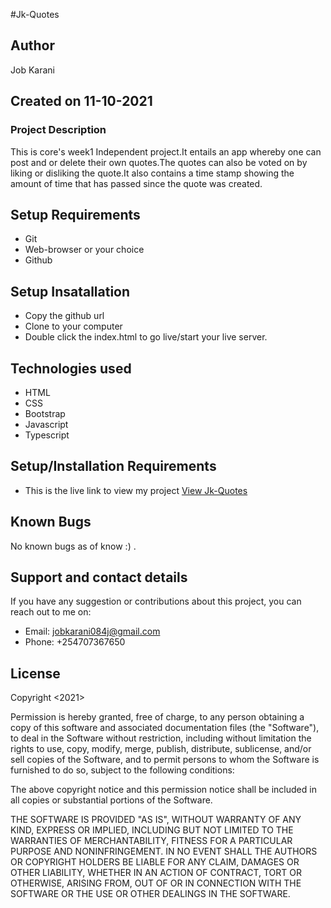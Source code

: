 #Jk-Quotes

## Author
Job Karani

## Created on 11-10-2021

### Project Description
This is core's week1 Independent project.It entails an app whereby one can post and or delete their own quotes.The quotes can also be voted on by liking or disliking the quote.It also contains a time stamp showing the amount of time that has passed since the quote was created.

## Setup Requirements
* Git
* Web-browser or your choice
* Github

## Setup Insatallation
* Copy the github url
* Clone to your computer
* Double click the index.html to go live/start your live server.

## Technologies used
* HTML
* CSS
* Bootstrap
* Javascript
* Typescript

## Setup/Installation Requirements
* This is the live link to view my project <a href="https://jobkarani.github.io/Jk-Quotes/">View Jk-Quotes</a>


## Known Bugs
No known bugs as of know :) .

## Support and contact details
If you have any suggestion or contributions about this project, you can reach out to me on:
* Email: jobkarani084j@gmail.com
* Phone: +254707367650

## License
Copyright <2021> <Moringa School>

Permission is hereby granted, free of charge, to any person obtaining a copy of this software and associated documentation files (the "Software"), to deal in the Software without restriction, including without limitation the rights to use, copy, modify, merge, publish, distribute, sublicense, and/or sell copies of the Software, and to permit persons to whom the Software is furnished to do so, subject to the following conditions:

The above copyright notice and this permission notice shall be included in all copies or substantial portions of the Software.

THE SOFTWARE IS PROVIDED "AS IS", WITHOUT WARRANTY OF ANY KIND, EXPRESS OR IMPLIED, INCLUDING BUT NOT LIMITED TO THE WARRANTIES OF MERCHANTABILITY, FITNESS FOR A PARTICULAR PURPOSE AND NONINFRINGEMENT. IN NO EVENT SHALL THE AUTHORS OR COPYRIGHT HOLDERS BE LIABLE FOR ANY CLAIM, DAMAGES OR OTHER LIABILITY, WHETHER IN AN ACTION OF CONTRACT, TORT OR OTHERWISE, ARISING FROM, OUT OF OR IN CONNECTION WITH THE SOFTWARE OR THE USE OR OTHER DEALINGS IN THE SOFTWARE.
